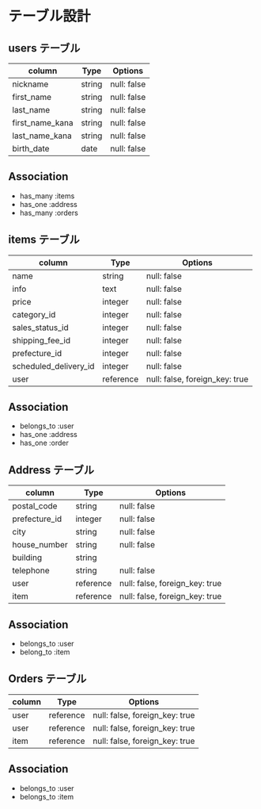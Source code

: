 # テーブル設計

## users テーブル

| column          | Type   | Options     |
| --------------- | ------ | ----------- |
| nickname        | string | null: false |
| first_name      | string | null: false |
| last_name       | string | null: false |
| first_name_kana | string | null: false |
| last_name_kana  | string | null: false |
| birth_date      | date   | null: false |

## Association

- has_many :items
- has_one :address
- has_many :orders
<!-- - has_many :comments -->

## items テーブル

| column                | Type       | Options                        |
| --------------------- | ---------- | ------------------------------ |
| name                  | string     | null: false                    |
| info                  | text       | null: false                    |
| price                 | integer    | null: false                    |
| category_id           | integer    | null: false                    |
| sales_status_id       | integer    | null: false                    |
| shipping_fee_id       | integer    | null: false                    |
| prefecture_id         | integer    | null: false                    |
| scheduled_delivery_id | integer    | null: false                    |
| user                  | reference  | null: false, foreign_key: true |

## Association

- belongs_to :user
- has_one :address
- has_one :order
<!-- - has_many :comments -->

## Address テーブル

| column          | Type      | Options                        |
| --------------- | --------- | ------------------------------ |
| postal_code     | string    | null: false                    |
| prefecture_id   | integer   | null: false                    |
| city            | string    | null: false                    |
| house_number    | string    | null: false                    |
| building        | string    |                                |
| telephone       | string    | null: false                    |
| user            | reference | null: false, foreign_key: true |
| item            | reference | null: false, foreign_key: true |

## Association

- belongs_to :user
- belong_to :item

## Orders テーブル

| column | Type      | Options                        |
| ------ | ------    | ------------------------------ |
| user   | reference | null: false, foreign_key: true |
| user   | reference | null: false, foreign_key: true |
| item   | reference | null: false, foreign_key: true |

## Association

- belongs_to :user
- belongs_to :item 

<!-- ## Comments テーブル

| Column  | type      | Options                        |
| ------- | --------- | ------------------------------ |
| comment | text      | null: false                    |
| user_id | reference | null: false, foreign_key: true |
| item_id | reference | null: false, foreign_key: true |

## Association

- belongs_to :user
- belongs_to :item -->